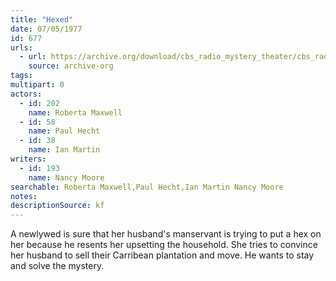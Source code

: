 ```yaml
---
title: "Hexed"
date: 07/05/1977
id: 677
urls: 
  - url: https://archive.org/download/cbs_radio_mystery_theater/cbs_radio_mystery_theater-0651-0700.zip/cbs_radio_mystery_theater-0651-0700%2Fcbsrmt_0677_hexed.mp3
    source: archive-org
tags: 
multipart: 0
actors:  
  - id: 202
    name: Roberta Maxwell  
  - id: 58
    name: Paul Hecht  
  - id: 38
    name: Ian Martin
writers:  
  - id: 193
    name: Nancy Moore
searchable: Roberta Maxwell,Paul Hecht,Ian Martin Nancy Moore
notes: 
descriptionSource: kf
---
```

A newlywed is sure that her husband's manservant is trying to put a hex on her because he resents her upsetting the household. She tries to convince her husband to sell their Carribean plantation and move. He wants to stay and solve the mystery.